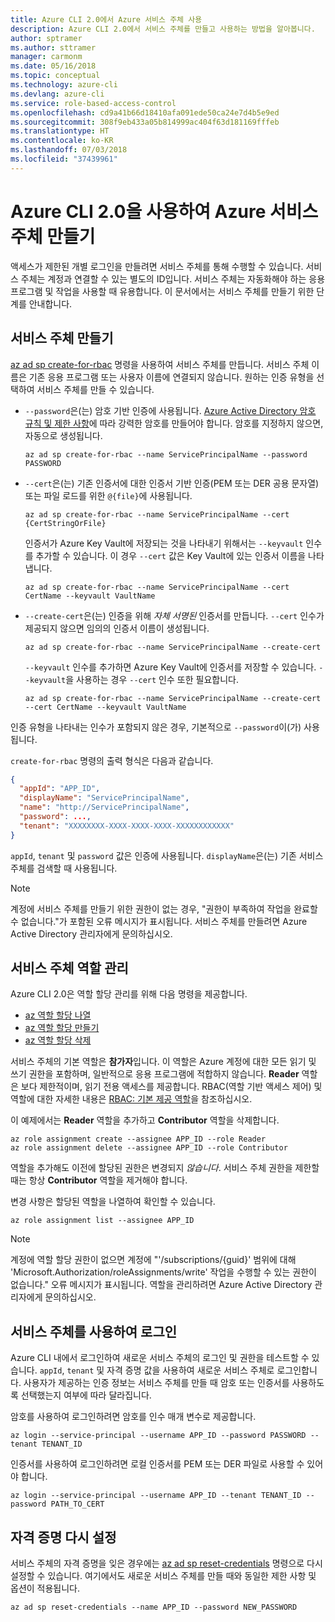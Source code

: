 ```yaml
---
title: Azure CLI 2.0에서 Azure 서비스 주체 사용
description: Azure CLI 2.0에서 서비스 주체를 만들고 사용하는 방법을 알아봅니다.
author: sptramer
ms.author: sttramer
manager: carmonm
ms.date: 05/16/2018
ms.topic: conceptual
ms.technology: azure-cli
ms.devlang: azure-cli
ms.service: role-based-access-control
ms.openlocfilehash: cd9a41b66d18410afa091ede50ca24e7d4b5e9ed
ms.sourcegitcommit: 308f9eb433a05b814999ac404f63d181169fffeb
ms.translationtype: HT
ms.contentlocale: ko-KR
ms.lasthandoff: 07/03/2018
ms.locfileid: "37439961"
---
```

# <a name="create-an-azure-service-principal-with-azure-cli-20"></a>Azure CLI 2.0을 사용하여 Azure 서비스 주체 만들기

액세스가 제한된 개별 로그인을 만들려면 서비스 주체를 통해 수행할 수 있습니다. 서비스 주체는 계정과 연결할 수 있는 별도의 ID입니다. 서비스 주체는 자동화해야 하는 응용 프로그램 및 작업을 사용할 때 유용합니다. 이 문서에서는 서비스 주체를 만들기 위한 단계를 안내합니다.

## <a name="create-the-service-principal"></a>서비스 주체 만들기

[az ad sp create-for-rbac](/cli/azure/ad/sp#az-ad-sp-create-for-rbac) 명령을 사용하여 서비스 주체를 만듭니다. 서비스 주체 이름은 기존 응용 프로그램 또는 사용자 이름에 연결되지 않습니다. 원하는 인증 유형을 선택하여 서비스 주체를 만들 수 있습니다.

* `--password`은(는) 암호 기반 인증에 사용됩니다. [Azure Active Directory 암호 규칙 및 제한 사항](/azure/active-directory/active-directory-passwords-policy)에 따라 강력한 암호를 만들어야 합니다. 암호를 지정하지 않으면, 자동으로 생성됩니다.

  ```azurecli-interactive
  az ad sp create-for-rbac --name ServicePrincipalName --password PASSWORD
  ```

* `--cert`은(는) 기존 인증서에 대한 인증서 기반 인증(PEM 또는 DER 공용 문자열) 또는 파일 로드를 위한 `@{file}`에 사용됩니다.

  ```azurecli-interactive
  az ad sp create-for-rbac --name ServicePrincipalName --cert {CertStringOrFile} 
  ```

  인증서가 Azure Key Vault에 저장되는 것을 나타내기 위해서는 `--keyvault` 인수를 추가할 수 있습니다. 이 경우 `--cert` 값은 Key Vault에 있는 인증서 이름을 나타냅니다.

  ```azurecli-interactive
  az ad sp create-for-rbac --name ServicePrincipalName --cert CertName --keyvault VaultName
  ```

* `--create-cert`은(는) 인증을 위해 _자체 서명된_ 인증서를 만듭니다. `--cert` 인수가 제공되지 않으면 임의의 인증서 이름이 생성됩니다.

  ```azurecli-interactive
  az ad sp create-for-rbac --name ServicePrincipalName --create-cert
  ```

  `--keyvault` 인수를 추가하면 Azure Key Vault에 인증서를 저장할 수 있습니다. `--keyvault`을 사용하는 경우 `--cert` 인수 또한 필요합니다.

  ```azurecli-interactive
  az ad sp create-for-rbac --name ServicePrincipalName --create-cert --cert CertName --keyvault VaultName
  ```

인증 유형을 나타내는 인수가 포함되지 않은 경우, 기본적으로 `--password`이(가) 사용됩니다.

`create-for-rbac` 명령의 출력 형식은 다음과 같습니다.

```json
{
  "appId": "APP_ID",
  "displayName": "ServicePrincipalName",
  "name": "http://ServicePrincipalName",
  "password": ...,
  "tenant": "XXXXXXXX-XXXX-XXXX-XXXX-XXXXXXXXXXXX"
}
```

`appId`, `tenant` 및 `password` 값은 인증에 사용됩니다. `displayName`은(는) 기존 서비스 주체를 검색할 때 사용됩니다.

> [!NOTE]
> 계정에 서비스 주체를 만들기 위한 권한이 없는 경우, "권한이 부족하여 작업을 완료할 수 없습니다."가 포함된 오류 메시지가 표시됩니다. 서비스 주체를 만들려면 Azure Active Directory 관리자에게 문의하십시오.

## <a name="manage-service-principal-roles"></a>서비스 주체 역할 관리 

Azure CLI 2.0은 역할 할당 관리를 위해 다음 명령을 제공합니다.

* [az 역할 할당 나열](/cli/azure/role/assignment#az-role-assignment-list)
* [az 역할 할당 만들기](/cli/azure/role/assignment#az-role-assignment-create)
* [az 역할 할당 삭제](/cli/azure/role/assignment#az-role-assignment-delete)

서비스 주체의 기본 역할은 **참가자**입니다. 이 역할은 Azure 계정에 대한 모든 읽기 및 쓰기 권한을 포함하며, 일반적으로 응용 프로그램에 적합하지 않습니다. **Reader** 역할은 보다 제한적이며, 읽기 전용 액세스를 제공합니다.  RBAC(역할 기반 액세스 제어) 및 역할에 대한 자세한 내용은 [RBAC: 기본 제공 역할](/azure/active-directory/role-based-access-built-in-roles)을 참조하십시오.

이 예제에서는 **Reader** 역할을 추가하고 **Contributor** 역할을 삭제합니다.

```azurecli-interactive
az role assignment create --assignee APP_ID --role Reader
az role assignment delete --assignee APP_ID --role Contributor
```

역할을 추가해도 이전에 할당된 권한은 변경되지 _않습니다_. 서비스 주체 권한을 제한할 때는 항상 __Contributor__ 역할을 제거해야 합니다.

변경 사항은 할당된 역할을 나열하여 확인할 수 있습니다.

```azurecli-interactive
az role assignment list --assignee APP_ID
```

> [!NOTE] 
> 계정에 역할 할당 권한이 없으면 계정에 "'/subscriptions/{guid}' 범위에 대해 'Microsoft.Authorization/roleAssignments/write' 작업을 수행할 수 있는 권한이 없습니다." 오류 메시지가 표시됩니다. 역할을 관리하려면 Azure Active Directory 관리자에게 문의하십시오.

## <a name="sign-in-using-the-service-principal"></a>서비스 주체를 사용하여 로그인

Azure CLI 내에서 로그인하여 새로운 서비스 주체의 로그인 및 권한을 테스트할 수 있습니다. `appId`, `tenant` 및 자격 증명 값을 사용하여 새로운 서비스 주체로 로그인합니다. 사용자가 제공하는 인증 정보는 서비스 주체를 만들 때 암호 또는 인증서를 사용하도록 선택했는지 여부에 따라 달라집니다.

암호를 사용하여 로그인하려면 암호를 인수 매개 변수로 제공합니다.

```azurecli-interactive
az login --service-principal --username APP_ID --password PASSWORD --tenant TENANT_ID
```

인증서를 사용하여 로그인하려면 로컬 인증서를 PEM 또는 DER 파일로 사용할 수 있어야 합니다.

```azurecli-interactive
az login --service-principal --username APP_ID --tenant TENANT_ID --password PATH_TO_CERT
```

## <a name="reset-credentials"></a>자격 증명 다시 설정

서비스 주체의 자격 증명을 잊은 경우에는 [az ad sp reset-credentials](https://docs.microsoft.com/en-us/cli/azure/ad/sp#az-ad-sp-reset-credentials) 명령으로 다시 설정할 수 있습니다. 여기에서도 새로운 서비스 주체를 만들 때와 동일한 제한 사항 및 옵션이 적용됩니다.

```azurecli-interactive
az ad sp reset-credentials --name APP_ID --password NEW_PASSWORD
```
